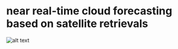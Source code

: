# near real-time cloud forecasting based on satellite retrievals

![alt text]([http://url/to/img.png](https://github.com/jamesafranke/cloud_forecasting/blob/main/assets/sats.png))
